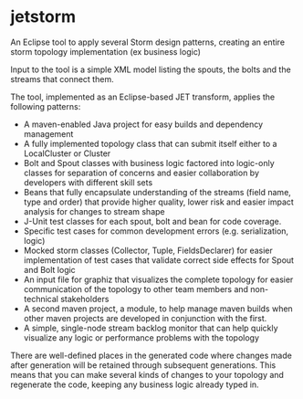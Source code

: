 jetstorm
========

An Eclipse tool to apply several Storm design patterns, creating an entire storm topology implementation (ex business logic)

Input to the tool is a simple XML model listing the spouts, the bolts and the streams that connect them.

The tool, implemented as an Eclipse-based JET transform, applies the following patterns:

- A maven-enabled Java project for easy builds and dependency management
- A fully implemented topology class that can submit itself either to a LocalCluster or Cluster  
- Bolt and Spout classes with business logic factored into logic-only classes for separation of concerns and easier collaboration by developers with different skill sets
- Beans that fully encapsulate understanding of the streams (field name, type and order) that provide higher quality, lower risk and easier impact analysis for changes to stream shape
- J-Unit test classes for each spout, bolt and bean for code coverage.
- Specific test cases for common development errors (e.g. serialization, logic)
- Mocked storm classes (Collector, Tuple, FieldsDeclarer) for easier implementation of test cases that validate correct side effects for Spout and Bolt logic
- An input file for graphiz that visualizes the complete topology for easier communication of the topology to other team members and non-technical stakeholders
- A second maven project, a module, to help manage maven builds when other maven projects are developed in conjunction with the first. 
- A simple, single-node stream backlog monitor that can help quickly visualize any logic or performance problems with the topology 

There are well-defined places in the generated code where changes made after generation will be retained through subsequent generations.  This means that you can make several kinds of changes to your topology and regenerate the code, keeping any business logic already typed in. 
